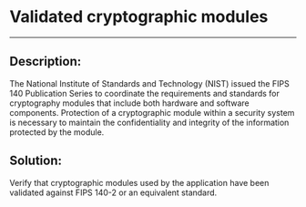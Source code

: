 # Validated cryptographic modules
-------

## Description:

The National Institute of Standards and Technology (NIST) issued the FIPS 140 Publication
Series to coordinate the requirements and standards for cryptography modules that include
both hardware and software components. Protection of a cryptographic module within a
security system is necessary to maintain the confidentiality and integrity of the
information protected by the module.

## Solution:

Verify that cryptographic modules used by the application have been validated against
FIPS 140-2 or an equivalent standard.

